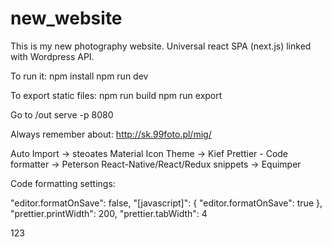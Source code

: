# new_website

This is my new photography website. Universal react SPA (next.js) linked with Wordpress API.

To run it:
npm install
npm run dev

To export static files:
npm run build
npm run export

Go to /out
serve -p 8080

Always remember about:
http://sk.99foto.pl/mig/

Auto Import -> steoates
Material Icon Theme -> Kief
Prettier - Code formatter -> Peterson
React-Native/React/Redux snippets -> Equimper

Code formatting settings:

"editor.formatOnSave": false,
"[javascript]": {
    "editor.formatOnSave": true
},
"prettier.printWidth": 200,
"prettier.tabWidth": 4

123
